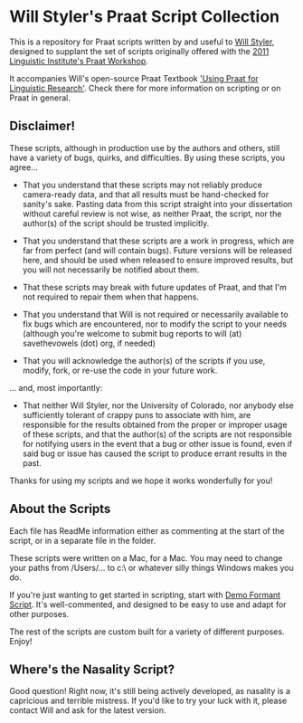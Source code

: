 Will Styler's Praat Script Collection
=========

This is a repository for Praat scripts written by and useful to [Will Styler](http://savethevowels.org/will/), designed to supplant the set of scripts originally offered with the [2011 Linguistic Institute's Praat Workshop](https://verbs.colorado.edu/LSA2011/workshops/WS16.html).  

It accompanies Will's open-source Praat Textbook ['Using Praat for Linguistic Research'](http://savethevowels.org/praat/).  Check there for more information on scripting or on Praat in general.

## Disclaimer!

These scripts, although in production use by the authors and others, still have a variety of bugs, quirks, and difficulties.  By using these scripts, you agree...

- That you understand that these scripts may not reliably produce camera-ready data, and that all results must be hand-checked for sanity's sake. Pasting data from this script straight into your dissertation without careful review is not wise, as neither Praat, the script, nor the author(s) of the script should be trusted implicitly.  

- That you understand that these scripts are a work in progress, which are far from perfect (and will contain bugs).  Future versions will be released here, and should be used when released to ensure improved results, but you will not necessarily be notified about them.  

- That these scripts may break with future updates of Praat, and that I'm not required to repair them when that happens.

- That you understand that Will is not required or necessarily available to fix bugs which are encountered, nor to modify the script to your needs (although you're welcome to submit bug reports to will (at) savethevowels (dot) org, if needed) 

- That you will acknowledge the author(s) of the scripts if you use, modify, fork, or re-use the code in your future work.  

... and, most importantly:

- That neither Will Styler, nor the University of Colorado, nor anybody else sufficiently tolerant of crappy puns to associate with him, are responsible for the results obtained from the proper or improper usage of these scripts, and that the author(s) of the scripts are not responsible for notifying users in the event that a bug or other issue is found, even if said bug or issue has caused the script to produce errant results in the past.  

Thanks for using my scripts and we hope it works wonderfully for you!

## About the Scripts

Each file has ReadMe information either as commenting at the start of the script, or in a separate file in the folder.  

These scripts were written on a Mac, for a Mac. You may need to change your paths from /Users/... to c:\\ or whatever silly things Windows makes you do.

If you're just wanting to get started in scripting, start with [Demo Formant Script](https://github.com/stylerw/styler_praat_scripts/blob/master/demo_formant_script.praat).  It's well-commented, and designed to be easy to use and adapt for other purposes.

The rest of the scripts are custom built for a variety of different purposes.  Enjoy!

## Where's the Nasality Script?

Good question!  Right now, it's still being actively developed, as nasality is a capricious and terrible mistress.  If you'd like to try your luck with it, please contact Will and ask for the latest version.  

